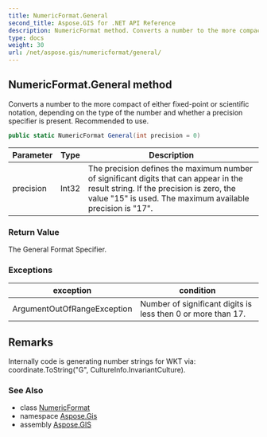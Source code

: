 ```yaml
---
title: NumericFormat.General
second_title: Aspose.GIS for .NET API Reference
description: NumericFormat method. Converts a number to the more compact of either fixedpoint or scientific notation depending on the type of the number and whether a precision specifier is present. Recommended to use
type: docs
weight: 30
url: /net/aspose.gis/numericformat/general/
---
```

## NumericFormat.General method

Converts a number to the more compact of either fixed-point or scientific notation, depending on the type of the number and whether a precision specifier is present. Recommended to use.

```csharp
public static NumericFormat General(int precision = 0)
```

| Parameter | Type | Description |
| --- | --- | --- |
| precision | Int32 | The precision defines the maximum number of significant digits that can appear in the result string. If the precision is zero, the value "15" is used. The maximum available precision is "17". |

### Return Value

The General Format Specifier.

### Exceptions

| exception | condition |
| --- | --- |
| ArgumentOutOfRangeException | Number of significant digits is less then 0 or more than 17. |

## Remarks

Internally code is generating number strings for WKT via: coordinate.ToString("G", CultureInfo.InvariantCulture).

### See Also

* class [NumericFormat](../)
* namespace [Aspose.Gis](../../numericformat/)
* assembly [Aspose.GIS](../../../)


